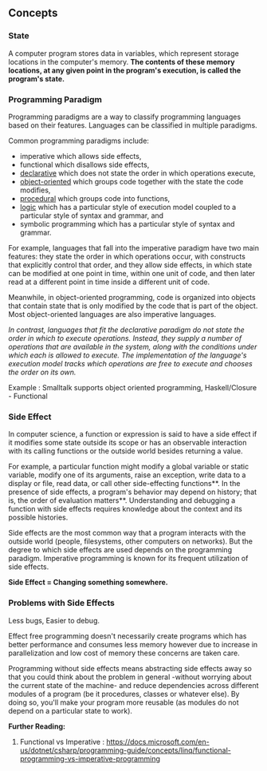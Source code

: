 ## **Concepts**

### State
A computer program stores data in variables, which represent storage locations in the computer's memory. **The contents of these memory locations, at any given point in the program's execution, is called the program's state.**

### Programming Paradigm

Programming paradigms are a way to classify programming languages based on their features.  Languages can be classified in multiple paradigms. 

Common programming paradigms include:

- imperative which allows side effects,
- functional which disallows side effects,
- [declarative](https://www.wikiwand.com/en/Declarative_programming) which does not state the order in which operations execute,
- [object-oriented](https://www.wikiwand.com/en/Object-oriented_programming) which groups code together with the state the code modifies,
- [procedural](https://www.wikiwand.com/en/Procedural_programming) which groups code into functions,
- [logic](https://www.wikiwand.com/en/Logic_programming) which has a particular style of execution model coupled to a particular style of syntax and grammar, and
- symbolic programming which has a particular style of syntax and grammar.

For example, languages that fall into the imperative paradigm have two main features: they state the order in which operations occur, with constructs that explicitly control that order, and they allow side effects, in which state can be modified at one point in time, within one unit of code, and then later read at a different point in time inside a different unit of code. 

Meanwhile, in object-oriented programming, code is organized into objects that contain state that is only modified by the code that is part of the object. Most object-oriented languages are also imperative languages.

*In contrast, languages that fit the declarative paradigm do not state the order in which to execute operations. Instead, they supply a number of operations that are available in the system, along with the conditions under which each is allowed to execute. The implementation of the language's execution model tracks which operations are free to execute and chooses the order on its own.*

Example : Smalltalk supports object oriented programming, Haskell/Closure - Functional 

### Side Effect

In computer science, a function or expression is said to have a side effect if it modifies some state outside its scope or has an observable interaction with its calling functions or the outside world besides returning a value. 

For example, a particular function might modify a global variable or static variable, modify one of its arguments, raise an exception, write data to a display or file, read data, or call other side-effecting functions**. In the presence of side effects, a program's behavior may depend on history; that is, the order of evaluation matters**. Understanding and debugging a function with side effects requires knowledge about the context and its possible histories.

Side effects are the most common way that a program interacts with the outside world (people, filesystems, other computers on networks). But the degree to which side effects are used depends on the programming paradigm. Imperative programming is known for its frequent utilization of side effects.

**Side Effect = Changing something somewhere.**

### Problems with Side Effects

Less bugs, Easier to debug. 

Effect free programming doesn't necessarily create programs which has better performance and consumes less memory however due to increase in parallelization and low cost of memory these concerns are taken care. 

Programming without side effects means abstracting side effects away so that you could think about the problem in general -without worrying about the current state of the machine- and reduce dependencies across different modules of a program (be it procedures, classes or whatever else). By doing so, you'll make your program more reusable (as modules do not depend on a particular state to work).



**Further Reading:**

1. Functional vs Imperative :  https://docs.microsoft.com/en-us/dotnet/csharp/programming-guide/concepts/linq/functional-programming-vs-imperative-programming

   ​